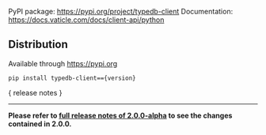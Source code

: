 PyPI package: https://pypi.org/project/typedb-client
Documentation: https://docs.vaticle.com/docs/client-api/python

## Distribution

Available through https://pypi.org

```
pip install typedb-client=={version}
```

{ release notes }

---

**Please refer to [full release notes of 2.0.0-alpha](https://github.com/vaticle/typedb-client-python/releases/tag/2.0.0-alpha) to see the changes contained in 2.0.0.**



